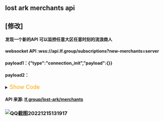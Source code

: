 ## lost ark merchants api
## [修改] 
#### 发现一个新的API 可以监控任意大区任意时刻的流浪商人 
#### websocket API :wss://api.lf.group/subscriptions?new-merchants=server
#### payload1：{"type":"connection_init","payload":{}}

#### payload2：
<details><summary><font size="4" color="orange">Show Code</font></summary><pre><code>
{"id":"1","type":"start","payload":{"variables":{"filter":{"gameId":"LostArkEn","gameMode":"LostArkTravelingMerchants","from":"2023-03-30T00:00:00.000Z","lostArk":{"gifts":["Epic","Legendary"],"cards":["Kaysarr","Madnick","Mokamoka","Seria","Sian","Wei"]}},"options":{}},"extensions":{},"operationName":"EventCreate","query":"subscription EventCreate($filter: SearchEventsFilter!, $options: SubscriptionOptions) {\n  eventCreate(filter: $filter, options: $options) {\n    ...EventFull\n    __typename\n  }\n}\n\nfragment EventFull on Event {\n  ...EventInfo\n  chatId\n  owner {\n    ...UserBasic\n    __typename\n  }\n  ...EventSlots\n  __typename\n}\n\nfragment EventInfo on Event {\n  id\n  type\n  region\n  mode\n  inviteCode\n  name\n  pinned\n  hasWaitlist\n  owner {\n    id\n    username\n    avatarUrl\n    isFollowing\n    roles\n    __typename\n  }\n  organization {\n    id\n    name\n    alias\n    avatarUrl\n    __typename\n  }\n  backgroundUrl\n  description\n  externalUrl\n  createdAt\n  scheduledAt\n  scheduledTo\n  gameId\n  views\n  slotsCount\n  waitlistCount\n  status\n  deleted\n  takenSlotsCount\n  likesCount\n  reportsCount\n  slotsCountByRole {\n    role\n    count\n    taken\n    __typename\n  }\n  slotsCountByType {\n    type\n    count\n    taken\n    __typename\n  }\n  userSlot {\n    ...SlotNano\n    __typename\n  }\n  rating\n  language\n  platform\n  links {\n    websiteUrl\n    websiteTitle\n    __typename\n  }\n  wow {\n    ...EventWowFull\n    __typename\n  }\n  wowBurningCrusade {\n    ...EventWowTbcFull\n    __typename\n  }\n  lostArk {\n    ...EventLostArkFull\n    __typename\n  }\n  hearthstone {\n    ...EventHearthstoneFull\n    __typename\n  }\n  dota2 {\n    ...EventDota2Full\n    __typename\n  }\n  csgo {\n    ...EventCSGOFull\n    __typename\n  }\n  warzone {\n    ...EventWarzoneFull\n    __typename\n  }\n  lol {\n    ...EventLolFull\n    __typename\n  }\n  pubg {\n    ...EventPubgFull\n    __typename\n  }\n  cod {\n    ...EventCodFull\n    __typename\n  }\n  standoff2 {\n    ...EventStandoff2Full\n    __typename\n  }\n  ggd {\n    ...EventGgdFull\n    __typename\n  }\n  discord {\n    inviteUrl\n    channelUrl\n    messageUrl\n    __typename\n  }\n  __typename\n}\n\nfragment SlotNano on Slot {\n  id\n  type\n  role\n  team\n  user {\n    ...UserBasic\n    __typename\n  }\n  game {\n    ...GameFull\n    __typename\n  }\n  rating\n  ratingDiff\n  __typename\n}\n\nfragment UserBasic on User {\n  id\n  username\n  description\n  language\n  avatarUrl\n  createdAt\n  views\n  rating\n  likesCount\n  reportsCount\n  age\n  gender\n  online\n  lastActiveAt\n  invitesCount\n  referralCode\n  discord {\n    userId\n    username\n    __typename\n  }\n  twitch {\n    login\n    username\n    __typename\n  }\n  twitter {\n    userId\n    username\n    __typename\n  }\n  battlenet {\n    battletag\n    region\n    __typename\n  }\n  steam {\n    userId\n    username\n    avatarUrl\n    __typename\n  }\n  riot {\n    id\n    gameName\n    tagName\n    createdAt\n    updatedAt\n    __typename\n  }\n  youtube {\n    channelId\n    __typename\n  }\n  __typename\n}\n\nfragment GameFull on Game {\n  ... on Wow {\n    ...WowFull\n    __typename\n  }\n  ... on Hearthstone {\n    ...HearthstoneFull\n    __typename\n  }\n  ... on Dota2 {\n    ...Dota2Full\n    __typename\n  }\n  ... on CSGO {\n    ...CSGOFull\n    __typename\n  }\n  ... on Warzone {\n    ...WarzoneFull\n    __typename\n  }\n  ... on WowBurningCrusade {\n    ...WowBurningCrusadeFull\n    __typename\n  }\n  ... on LostArk {\n    ...LostArkFull\n    __typename\n  }\n  ... on GameLol {\n    ...GameLolFull\n    __typename\n  }\n  ... on GameAny {\n    ...GameAnyFull\n    __typename\n  }\n  __typename\n}\n\nfragment WowFull on Wow {\n  id\n  gameId\n  deleted\n  hidden\n  alias\n  description\n  ilvl\n  ilvlPvp\n  level\n  wowRace\n  wowClass\n  realm\n  wowRole\n  wowFaction\n  updatedAt\n  rioScore\n  rioScorePrevious\n  thumbnailUrl\n  wowRegion\n  wowSpecialization\n  covenant\n  guild\n  raidSepulcherSummary\n  raidSepulcherNormalKilled\n  raidSepulcherHeroicKilled\n  raidSepulcherMythicKilled\n  arenaRating2x2\n  arenaRating2x2Max\n  arenaRating3x3\n  arenaRating3x3Max\n  arenaRatingBattlegrounds\n  arenaRatingBattlegroundsMax\n  __typename\n}\n\nfragment HearthstoneFull on Hearthstone {\n  id\n  gameId\n  deleted\n  hidden\n  alias\n  description\n  rating\n  hsRegion\n  __typename\n}\n\nfragment Dota2Full on Dota2 {\n  id\n  gameId\n  deleted\n  hidden\n  description\n  mmrScore\n  dota2Role\n  dota2Region\n  __typename\n}\n\nfragment CSGOFull on CSGO {\n  id\n  gameId\n  deleted\n  hidden\n  description\n  csgoRegion\n  csgoRole\n  csgoRank\n  __typename\n}\n\nfragment WarzoneFull on Warzone {\n  id\n  gameId\n  deleted\n  hidden\n  alias\n  warzoneRegion\n  description\n  __typename\n}\n\nfragment WowBurningCrusadeFull on WowBurningCrusade {\n  id\n  gameId\n  deleted\n  hidden\n  alias\n  description\n  wowFaction\n  updatedAt\n  wowRace\n  wowClass\n  wowRole\n  wowRegion\n  level\n  ilvl\n  realm\n  arenaScore\n  wowRegion\n  __typename\n}\n\nfragment LostArkFull on LostArk {\n  id\n  gameId\n  deleted\n  hidden\n  alias\n  region\n  class\n  server\n  gearScore\n  legacyLvl\n  builds {\n    url\n    name\n    id\n    __typename\n  }\n  __typename\n}\n\nfragment GameLolFull on GameLol {\n  id\n  gameId\n  deleted\n  hidden\n  preferredLine\n  preferredLine2\n  kills\n  deaths\n  assists\n  soloRank\n  flexRank\n  creepScore\n  normalWinCount\n  normalLoseCount\n  soloWinCount\n  soloLoseCount\n  flexWinCount\n  flexLoseCount\n  visionScore\n  champions {\n    id\n    name\n    icon\n    image\n    KDA\n    csm\n    __typename\n  }\n  __typename\n}\n\nfragment GameAnyFull on GameAny {\n  id\n  gameId\n  deleted\n  hidden\n  __typename\n}\n\nfragment EventWowFull on EventWow {\n  dungeon\n  faction\n  mythicPlusRating\n  region\n  ilvl\n  arenaRating\n  mythicPlusKey\n  raid\n  raidDifficulty\n  __typename\n}\n\nfragment EventWowTbcFull on EventWowBurningCrusade {\n  dungeon\n  faction\n  region\n  ilvl\n  arenaRating\n  heroic\n  __typename\n}\n\nfragment EventLostArkFull on EventLostArk {\n  abyssDungeonsDungeonGearScore\n  cubeDungeonGearScore\n  difficultyGearScore\n  region\n  guardianRaidsGuardian\n  abyssDungeonsAbyss\n  abyssDungeonsDungeon\n  cubeDungeon\n  bossRush\n  platinumFieldsField\n  otherActivity\n  difficulty\n  arena\n  arenaServer\n  arenaMode\n  raid\n  phase\n  continent\n  card\n  zone\n  gift\n  server\n  __typename\n}\n\nfragment EventHearthstoneFull on EventHearthstone {\n  region\n  rating\n  __typename\n}\n\nfragment EventDota2Full on EventDota2 {\n  region\n  mmrScore\n  __typename\n}\n\nfragment EventCSGOFull on EventCSGO {\n  region\n  rank\n  __typename\n}\n\nfragment EventWarzoneFull on EventWarzone {\n  region\n  __typename\n}\n\nfragment EventLolFull on EventLol {\n  region\n  rank\n  lobbyPassword\n  __typename\n}\n\nfragment EventPubgFull on EventPubg {\n  server\n  password\n  __typename\n}\n\nfragment EventCodFull on EventCod {\n  server\n  password\n  __typename\n}\n\nfragment EventStandoff2Full on EventStandoff2 {\n  inviteLink\n  __typename\n}\n\nfragment EventGgdFull on EventGgd {\n  code\n  __typename\n}\n\nfragment EventSlots on Event {\n  slots {\n    ...SlotInfo\n    __typename\n  }\n  waitlist {\n    ...SlotInfo\n    __typename\n  }\n  __typename\n}\n\nfragment SlotInfo on Slot {\n  id\n  type\n  role\n  team\n  user {\n    ...UserBasic\n    lfg {\n      ...LfgFull\n      __typename\n    }\n    __typename\n  }\n  game {\n    __typename\n    ...GameFull\n  }\n  rating\n  ratingDiff\n  __typename\n}\n\nfragment LfgFull on Lfg {\n  id\n  ...BasicLfg\n  ...LfgGames\n  __typename\n}\n\nfragment BasicLfg on Lfg {\n  gameId\n  type\n  modes\n  alias\n  region\n  description\n  tags\n  rank\n  lostArk {\n    card\n    continent\n    server\n    region\n    gift\n    zone\n    legacyLvl\n    __typename\n  }\n  wow {\n    region\n    __typename\n  }\n  lol {\n    region\n    __typename\n  }\n  pubgMobile {\n    kdRatioDuo\n    kdRatioSquad\n    rank\n    uuid\n    __typename\n  }\n  codMobile {\n    rank\n    uuid\n    __typename\n  }\n  standoff2 {\n    profileId\n    __typename\n  }\n  csgo {\n    faceitLvl\n    __typename\n  }\n  __typename\n}\n\nfragment LfgGames on Lfg {\n  games {\n    ...GameFull\n    __typename\n  }\n  __typename\n}"}}
</code></pre></details>


#### API 来源: [lf.group/lost-ark/merchants](https://lf.group/lost-ark/merchants?gift=Epic%2CLegendary&card=Wei%2CMokamoka%2CMadnick%2CSeria%2CKaysarr%2CSian&region=Unset)





<!--
# lost-ark
### ![visitors](https://visitor-badge.glitch.me/badge?page_id=intAV.lost-ark) 
 失落的方舟流浪商人QQ通知(免费版) 
### 使用到的API:discord.py + go_cqhttp(QQ通知) + replit.com(平台免费运行) 

### 1.https://discordpy.readthedocs.io/en/stable/ 
#### 创建一个discord机器人然后创建讨论群，添加机器人:LFG，设置好游戏区服，有流浪商人公投的时候就会在讨论群直接通知
### 2.https://docs.go-cqhttp.org/guide/#go-cqhttp 
#### 申请一个新QQ，在replit挂两天，如果被风控了就绑定身份证解锁
### 3.https://www.freecodecamp.org/chinese/news/create-a-discord-bot-with-python/
#### replit + uptimerobot.com 免费运行
-->
### ![QQ截图20221215131917](https://user-images.githubusercontent.com/38396198/207778940-d7b3e1c5-9461-4778-ab48-2928b716153c.png)

